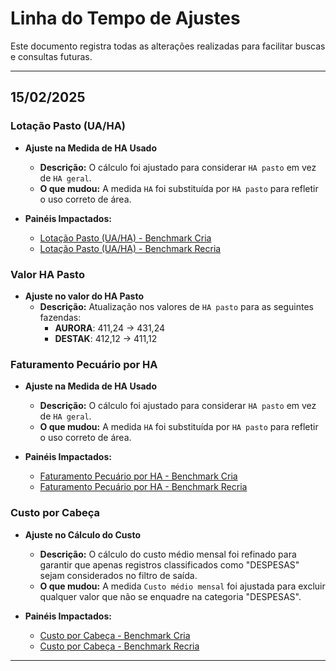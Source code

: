 # **Linha do Tempo de Ajustes**

Este documento registra todas as alterações realizadas para facilitar buscas e consultas futuras.

---

## **15/02/2025**

### **Lotação Pasto (UA/HA)**

- **Ajuste na Medida de HA Usado**
  - **Descrição:** O cálculo foi ajustado para considerar `HA pasto` em vez de `HA geral`.
  - **O que mudou:** A medida `HA` foi substituída por `HA pasto` para refletir o uso correto de área.

- **Painéis Impactados:**
  - [Lotação Pasto (UA/HA) - Benchmark Cria](./benchmark_cria/lotacao_pasto.md)
  - [Lotação Pasto (UA/HA) - Benchmark Recria](./benchmark_recria/lotacao_pasto.md)

### **Valor HA Pasto**

- **Ajuste no valor do HA Pasto**
  - **Descrição:** Atualização nos valores de `HA pasto` para as seguintes fazendas:
    - **AURORA**: 411,24 → 431,24
    - **DESTAK**: 412,12 → 411,12


### **Faturamento Pecuário por HA**

- **Ajuste na Medida de HA Usado**
  - **Descrição:** O cálculo foi ajustado para considerar `HA pasto` em vez de `HA geral`.
  - **O que mudou:** A medida `HA` foi substituída por `HA pasto` para refletir o uso correto de área.

- **Painéis Impactados:**
  - [Faturamento Pecuário por HA - Benchmark Cria](./benchmark_cria/faturamento_pecuario_por_ha.md)
  - [Faturamento Pecuário por HA - Benchmark Recria](./benchmark_recria/faturamento_pecuario_por_ha.md)

### **Custo por Cabeça**

- **Ajuste no Cálculo do Custo**
  - **Descrição:** O cálculo do custo médio mensal foi refinado para garantir que apenas registros classificados como "DESPESAS" sejam considerados no filtro de saída.
  - **O que mudou:** A medida `Custo médio mensal` foi ajustada para excluir qualquer valor que não se enquadre na categoria "DESPESAS".

- **Painéis Impactados:**
  - [Custo por Cabeça - Benchmark Cria](./benchmark_cria/custo_por_cabeca.md)
  - [Custo por Cabeça - Benchmark Recria](./benchmark_recria/custo_por_cabeca.md)

---